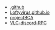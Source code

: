 - [.github](https://github.com/loftyvirus/.github)
- [Loftyvirus.github.io](https://github.com/loftyvirus/Loftyvirus.github.io)
- [projectBCA](https://github.com/loftyvirus/projectBCA)
- [VLC-discord-RPC](https://github.com/loftyvirus/VLC-discord-RPC)
